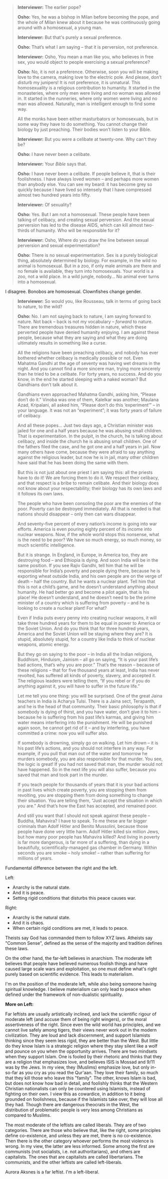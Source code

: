 
> **Interviewer:** The earlier pope?
> 
> **Osho:** Yes, he was a bishop in Milan before becoming the pope, and the whole of Milan knew about it because he was continuously going around with a homosexual, a young man.
> 
> **Interviewer:** But that's purely a sexual preference.
> 
> **Osho:** That’s what I am saying – that it is perversion, not preference.
> 
> **Interviewer:** Osho,
> You mean a man like you, who believes in free sex, you would object to people exercising a sexual preference?
> 
> **Osho:** No, it is not a preference. Otherwise, soon you will be making love to the camera, making love to the electric pole. And please, don’t disturb my junipers! It is not preference, it is unnatural. This homosexuality is a religious contribution to humanity. It started in the monasteries, where only men were living and no woman was allowed in. It started in the nunneries, where only women were living and no man was allowed. Naturally, man is intelligent enough to find some way.
> 
> All the monks have been either masturbators or homosexuals, but in some way they have to do something. You cannot change their biology by just preaching. Their bodies won’t listen to your Bible.
> 
> **Interviewer:** But you were a celibate at twenty-one. Why can't they be?
> 
> **Osho:** I have never been a celibate.
> 
> **Interviewer:** Your _Bible_ says that.
> 
> **Osho:** I have never been a celibate. If people believe it, that is their foolishness. I have always loved women – and perhaps more women than anybody else. You can see my beard: it has become grey so quickly because I have lived so intensely that I have compressed almost two hundred years into fifty.
> 
> **Interviewer:** Of sexuality?
> 
> **Osho:** Yes. But I am not a homosexual. These people have been talking of celibacy, and creating sexual perversion. And the sexual perversion has led to the disease AIDS, which can kill almost two-thirds of humanity. Who will be responsible for it?
> 
> **Interviewer:** Osho,
> Where do you draw the line between sexual perversion and sexual experimentation?
> 
> **Osho:** There is no sexual experimentation. Sex is a purely biological thing, absolutely determined by biology. For example, in the wild no animal is homosexual. But in a zoo, if only male animals are there and no female is available, they turn into homosexuals. Your world is a zoo, not a wild place. In a wild jungle, nobody… No animal ever turns into a homosexual.

I disagree. Bonobos are homosexual. Clownfishes change gender.

> **Interviewer:** So would you, like Rousseau, talk in terms of going back to nature, to the wild?
> 
> **Osho:** No. I am not saying back to nature, I am saying forward to nature. Not back – back is not my vocabulary – _forward_ to nature. There are tremendous treasures hidden in nature, which these perverted people have denied humanity enjoying. I am against these people, because what they are saying and what they are doing ultimately results in something like a curse.
> 
> All the religions have been preaching celibacy, and nobody has ever bothered whether celibacy is medically possible or not. Even Mahatma Gandhi at the age of seventy was having wet dreams in the night. And you cannot find a more sincere man, trying more sincerely than he tried to be a celibate. For forty years, no success. And do you know, in the end he started sleeping with a naked woman? But Gandhians don’t talk about it.
> 
> Gandhians even approached Mahatma Gandhi, asking him, “Please don’t do it.” Vinoba was one of them, Kalelkar was another; Maulana Azad, Kripalani, all asked him, “Please don’t do this ‘experiment’” – in your language. It was not an “experiment”; it was forty years of failure of celibacy.
> 
> And all these popes… Just two days ago, a Christian minister was jailed for one and a half years because he was abusing small children. That is experimentation. In the pulpit, in the church, he is talking about celibacy, and inside the church he is abusing small children. One of the fathers filed the case, and he got one and a half years in jail. Now many others have come, because they were afraid to say anything against the religious leader, but now he is in jail, many other children have said that he has been doing the same with them.
> 
> But this is not just about one priest I am saying this: all the priests have to do it! We are forcing them to do it. We respect their celibacy, and that respect is a bribe to remain celibate. And their biology does not know about your respectability; their biology has its own laws and it follows its own laws.
> 
> The people who have been consoling the poor are the enemies of the poor. Poverty can be destroyed immediately. All that is needed is that nations should disappear – only then can wars disappear.
> 
> And seventy-five percent of every nation’s income is going into war efforts. America is even pouring eighty percent of its income into nuclear weapons. Now, if the whole world stops this nonsense, what is the need to be poor? We have so much energy, so much money, so much scientific intelligence.
> 
> But it is strange. In England, in Europe, in America too, they are destroying food – and Ethiopia is dying. And soon India will be in the same position. If you see Rajiv Gandhi, tell him that he will be responsible for India’s poverty and people dying there, because he is exporting wheat outside India, and his own people are on the verge of death – half the country. But he wants a nuclear plant. Tell him that this is not a child’s game, and he doesn’t understand anything about humanity. He had better go and become a pilot again, that is his place! He doesn’t understand, and he doesn’t need to be the prime minister of a country which is suffering from poverty – and he is looking to create a nuclear plant! For what?
> 
> Even if India puts every penny into creating nuclear weapons, it will take three hundred years for them to be equal in power to America or the Soviet Union. And do you think that for three hundred years, America and the Soviet Union will be staying where they are? It is stupid, absolutely stupid, for a country like India to think of nuclear weapons, atomic energy.
> 
> But they go on saying to the poor – in India all the Indian religions, Buddhism, Hinduism, Jainism – all go on saying, “It is your past life’s bad actions, that’s why you are poor.” That’s the reason – because of these religions – that for five thousand years at least, India has never revolted, has suffered all kinds of poverty, slavery, and accepted it. The religious leaders were telling them, “If you rebel or if you do anything against it, you will have to suffer in the future life.”
> 
> Let me tell you one thing: you will be surprised. One of the great Jaina teachers in India is Acharya Tulsi. There is a Jaina sect, Terapanth, and he is the head of that community. Their basic philosophy is that if somebody is dying of thirst, and you have water, don’t give it to him – because he is suffering from his past life’s karmas, and giving him water means interfering into the punishment. He will be punished again soon, he cannot get rid of it – and by interfering, you have committed a crime: now you will suffer also.
> 
> If somebody is drowning, simply go on walking. Let him drown – it is his past life’s actions, and you should not interfere in any way. For example, if you pull that man out of the water and tomorrow he murders somebody, you are also responsible for that murder. You see, the logic is great! If you had not saved that man, the murder would not have happened. So in the next life you will also suffer, because you saved that man and took part in the murder.
> 
> If you teach people for thousands of years that it is your bad actions in past lives which create poverty, you are stopping them from revolting, you are stopping them from doing something to change their situation. You are telling them, “Just accept the situation in which you are.” And that’s how the East has accepted, and remained poor.
> 
> And still you want that I should not speak against these people – Buddha, Mahavira? I have to speak. To me these are far bigger criminals than Adolf Hitler and Benito Mussolini, because those people have done very little harm. Adolf Hitler killed six million Jews, but how many poor people has Mahavira killed? And living in poverty is far more dangerous, is far more of a suffering, than dying in a beautifully, scientifically-managed gas chamber in Germany. Within seconds you are smoke – holy smoke! – rather than suffering for millions of years.


Fundamental difference between the right and the left.

Left:

- Anarchy is the natural state.
- And it is peace.
- Setting rigid conditions that disturbs this peace causes war.

Right:

- Anarchy is the natural state.
- And it is chaos.
- When certain rigid conditions are met, it leads to peace.

Theists say God has commanded them to follow XYZ laws.
Atheists say "Common Sense", defined as the sense of the majority and tradition defines these laws.

On the other hand, the far-left believes in anarchism.
The moderate left believes that people have believed numerous foolish things and have caused large scale wars and exploitation, so one must define what's right purely based on scientific evidence. This leads to materialism.

I'm on the position of the moderate left, while also being someone having spiritual knowledge. I believe materialism can only lead to peace when defined under the framework of non-dualistic spirituality.

**More on Left:**

Far leftists are usually artistically inclined, and lack the scientific rigour of moderate left (and accuse them of being right wingers), or the moral assertiveness of the right. Since even the wild world has principles, and we cannot live safely among tigers, their views never work out in the modern civilization. They are loud and lack discernment, and support Islamists thinking since they seem less rigid, they are better than the West. But little do they know Islam is a strategic religion where they stay silent like a wolf and pounce on you when the opportunity arrives. There are two mindsets when they support Islam. One is fooled by their rhetoric and thinks that they are a religion that emphasizes love, and believes ISIS is Mossad and 9/11 was by the Jews. In my view, they (Muslims) emphasize love, but only in-so-far as you cry as you read the Qur'aan. They love their family, so much that they kill those who leave this "family". The other, knows Islam is bad, but does not know how bad in detail, and foolishly thinks that the Western Christian nationalists can only be countered using Islamists, instead of fighting on their own. I view this as cowardice, in addition to it being grounded on foolishness, because if the Islamists take over, they will lose all they had. Though there are dangerous theocrats in the West, the distribution of problematic people is very less among Christians as compared to Muslims.

The most moderate of the leftists are called liberals. They are of two categories. There are those who believe that, like the right, some principles define co-existence, and unless they are met, there is no co-existence. Then there is the other category whoever performs the most violence is wrong. In my view, the latter are less informed. Some among the first are communists (not socialists, i.e. not authoritarians), and others are capitalists. The ones that are capitalists are called libertarians. The communists, and the other leftists are called left-liberals.

Aurora Aksnes is a far leftist. I'm a left-liberal.